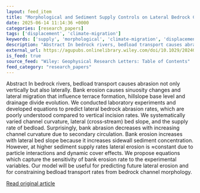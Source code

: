 ```yaml
---
layout: feed_item
title: "Morphological and Sediment Supply Controls on Lateral Bedrock Channel Erosion"
date: 2025-06-14 11:14:36 +0000
categories: [research_papers]
tags: ['displacement', 'climate-migration']
keywords: ['supply', 'morphological', 'climate-migration', 'displacement', 'sediment']
description: "Abstract In bedrock rivers, bedload transport causes abrasion not only vertically but also laterally"
external_url: https://agupubs.onlinelibrary.wiley.com/doi/10.1029/2024GL113436?af=R
is_feed: true
source_feed: "Wiley: Geophysical Research Letters: Table of Contents"
feed_category: "research_papers"
---
```


Abstract In bedrock rivers, bedload transport causes abrasion not only vertically but also laterally. Bank erosion causes sinuosity changes and lateral migration that influence terrace formation, hillslope base level and drainage divide evolution. We conducted laboratory experiments and developed equations to predict lateral bedrock abrasion rates, which are poorly understood compared to vertical incision rates. We systematically varied channel curvature, lateral (cross‐stream) bed slope, and the supply rate of bedload. Surprisingly, bank abrasion decreases with increasing channel curvature due to secondary circulation. Bank erosion increases with lateral bed slope because it increases sidewall sediment concentration. However, at higher sediment supply rates lateral erosion is ≈constant due to particle interactions and dynamic cover effects. We propose equations which capture the sensitivity of bank erosion rate to the experimental variables. Our model will be useful for predicting future lateral erosion and for constraining bedload transport rates from bedrock channel morphology.

[Read original article](https://agupubs.onlinelibrary.wiley.com/doi/10.1029/2024GL113436?af=R)
